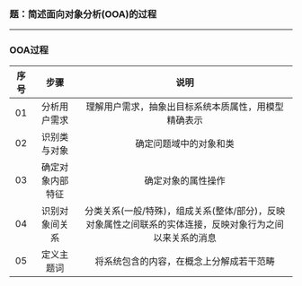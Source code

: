 ### 题：简述面向对象分析(OOA)的过程
***
### OOA过程
|序号|步骤|说明|
|:----:|:----:|:----:|
|01|分析用户需求|理解用户需求，抽象出目标系统本质属性，用模型精确表示
|02|识别类与对象|确定问题域中的对象和类
|03|确定对象内部特征|确定对象的属性操作
|04|识别对象间关系|分类关系(一般/特殊)，组成关系(整体/部分)，反映对象属性之间联系的实体连接，反映对象行为之间以来关系的消息
|05|定义主题词|将系统包含的内容，在概念上分解成若干范畴